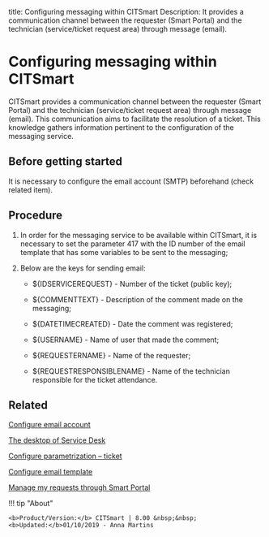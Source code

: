title: Configuring messaging within CITSmart
Description: It provides a communication channel between the requester (Smart Portal) and the technician (service/ticket request area) through message (email).
# Configuring messaging within CITSmart

CITSmart provides a communication channel between the requester (Smart Portal)
and the technician (service/ticket request area) through message (email). This
communication aims to facilitate the resolution of a ticket. This knowledge
gathers information pertinent to the configuration of the messaging service.


Before getting started
--------------

It is necessary to configure the email account (SMTP) beforehand (check related item).

Procedure
-------------

1.  In order for the messaging service to be available within CITSmart, it is
    necessary to set the parameter 417 with the ID number of the email template
    that has some variables to be sent to the messaging;

2.  Below are the keys for sending email:

    - \${IDSERVICEREQUEST} - Number of the ticket (public key);

    - \${COMMENTTEXT} - Description of the comment made on the messaging;

    - \${DATETIMECREATED} - Date the comment was registered;

    - \${USERNAME} - Name of user that made the comment;

    - \${REQUESTERNAME} - Name of the requester;

    - \${REQUESTRESPONSIBLENAME} - Name of the technician responsible for the
      ticket attendance.

Related
-------

[Configure email account](/en-us/citsmart-platform-8/platform-administration/email-settings/configuration.html)

[The desktop of Service Desk](/en-us/citsmart-platform-8/processes/tickets/use/desktop-of-service-desk.html)

[Configure parametrization – ticket](/en-us/citsmart-platform-8/platform-administration/parameters-list/configure-parametrization-ticket.html)

[Configure email template](/en-us/citsmart-platform-8/platform-administration/email-settings/email-templates-configure-email-template.html)

[Manage my requests through Smart Portal](/en-us/citsmart-platform-8/processes/portfolio-and-catalog/use/request-through-Smart-Portal.html)


!!! tip "About"

    <b>Product/Version:</b> CITSmart | 8.00 &nbsp;&nbsp;
    <b>Updated:</b>01/10/2019 - Anna Martins
